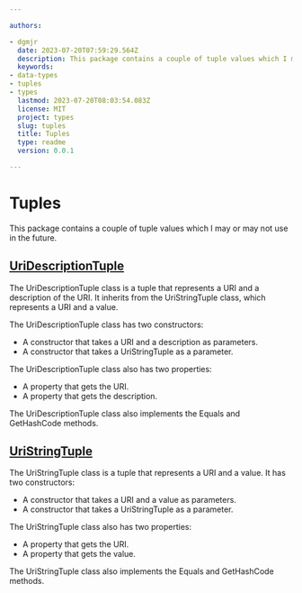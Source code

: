```yaml
---

authors:

- dgmjr
  date: 2023-07-20T07:59:29.564Z
  description: This package contains a couple of tuple values which I may or may not use in the future.
  keywords:
- data-types
- tuples
- types
  lastmod: 2023-07-20T08:03:54.083Z
  license: MIT
  project: types
  slug: tuples
  title: Tuples
  type: readme
  version: 0.0.1

---
```


# Tuples

This package contains a couple of tuple values which I may or may not use in the future.

## [UriDescriptionTuple](https://github.com/dgmjr-io/Dgmjr.Types/blob/main/Tuples/UriDescriptionTuple.cs)

The UriDescriptionTuple class is a tuple that represents a URI and a description of the URI. It inherits from the UriStringTuple class, which represents a URI and a value.

The UriDescriptionTuple class has two constructors:

- A constructor that takes a URI and a description as parameters.
- A constructor that takes a UriStringTuple as a parameter.

The UriDescriptionTuple class also has two properties:

- A property that gets the URI.
- A property that gets the description.

The UriDescriptionTuple class also implements the Equals and GetHashCode methods.

## [UriStringTuple](https://github.com/dgmjr-io/Dgmjr.Types/blob/main/Tuples/UriStringTuple.cs)

The UriStringTuple class is a tuple that represents a URI and a value. It has two constructors:

- A constructor that takes a URI and a value as parameters.
- A constructor that takes a UriStringTuple as a parameter.

The UriStringTuple class also has two properties:

- A property that gets the URI.
- A property that gets the value.

The UriStringTuple class also implements the Equals and GetHashCode methods.
